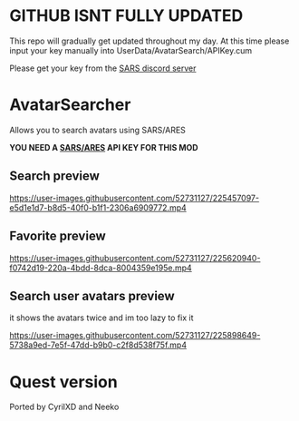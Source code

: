# GITHUB ISNT FULLY UPDATED
This repo will gradually get updated throughout my day.
At this time please input your key manually into UserData/AvatarSearch/APIKey.cum

Please get your key from the [SARS discord server](https://discord.gg/AvatarRecovery)

# AvatarSearcher
Allows you to search avatars using SARS/ARES

**YOU NEED A [SARS/ARES](https://github.com/Dean2k/S.A.R.S/tree/master/SARS) API KEY FOR THIS MOD**

## Search preview

https://user-images.githubusercontent.com/52731127/225457097-e5d1e1d7-b8d5-40f0-b1f1-2306a6909772.mp4

## Favorite preview

https://user-images.githubusercontent.com/52731127/225620940-f0742d19-220a-4bdd-8dca-8004359e195e.mp4

## Search user avatars preview
it shows the avatars twice and im too lazy to fix it

https://user-images.githubusercontent.com/52731127/225898649-5738a9ed-7e5f-47dd-b9b0-c2f8d538f75f.mp4

# Quest version
Ported by CyrilXD and Neeko
